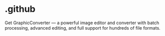 # .github
Get GraphicConverter — a powerful image editor and converter with batch processing, advanced editing, and full support for hundreds of file formats.  
